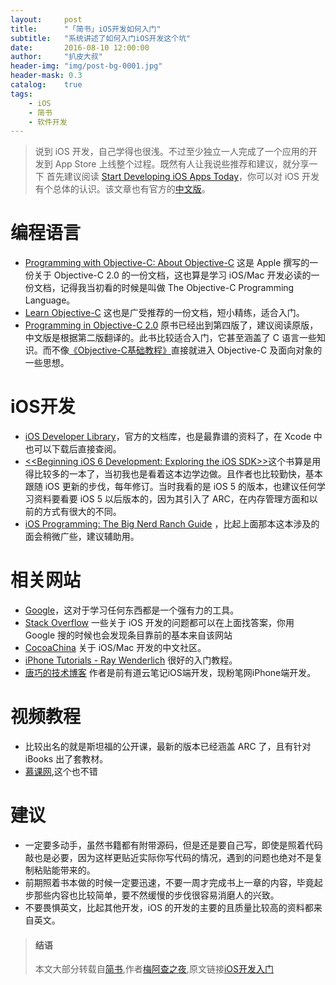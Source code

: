 ```yaml
---
layout:     post
title:      "「简书」iOS开发如何入门"
subtitle:   "系统讲述了如何入门iOS开发这个坑"
date:       2016-08-10 12:00:00
author:     "扒皮大叔"
header-img: "img/post-bg-0001.jpg"
header-mask: 0.3
catalog:    true
tags:
    - iOS
    - 简书
    - 软件开发
---
```


> 说到 iOS 开发，自己学得也很浅。不过至少独立一人完成了一个应用的开发到 App Store 上线整个过程。既然有人让我说些推荐和建议，就分享一下
> 首先建议阅读 [Start Developing iOS Apps Today](https://developer.apple.com/library/ios/#referencelibrary/GettingStarted/RoadMapiOS/index.html)，你可以对 iOS 开发有个总体的认识。该文章也有官方的[中文版](https://developer.apple.com/library/ios/#referencelibrary/GettingStarted/RoadMapiOSCh/index.html#//apple_ref/doc/uid/TP40012668)。

# 编程语言
+ [Programming with Objective-C: About Objective-C](http://developer.apple.com/library/ios/#documentation/cocoa/conceptual/ProgrammingWithObjectiveC/Introduction/Introduction.html) 这是 Apple 撰写的一份关于 Objective-C 2.0 的一份文档，这也算是学习 iOS/Mac 开发必读的一份文档，记得我当初看的时候是叫做 The Objective-C Programming Language。
+ [Learn Objective-C](http://cocoadevcentral.com/d/learn_objectivec/) 这也是广受推荐的一份文档，短小精练，适合入门。
+ [Programming in Objective-C 2.0](http://www.amazon.com/Programming-Objective-C-Edition-Developers-Library/dp/0321811909) 原书已经出到第四版了，建议阅读原版，中文版是根据第二版翻译的。此书比较适合入门，它甚至涵盖了 C 语言一些知识。而不像[《Objective-C基础教程》](http://book.douban.com/subject/3864073/)直接就进入 Objective-C 及面向对象的一些思想。

# iOS开发
+ [iOS Developer Library](https://developer.apple.com/library/ios/navigation/)，官方的文档库，也是最靠谱的资料了，在 Xcode 中也可以下载后直接查阅。
+ [<<Beginning iOS 6 Development: Exploring the iOS SDK>>](http://www.amazon.com/Beginning-iOS-Development-Exploring-SDK/dp/1430245123)这个书算是用得比较多的一本了，当初我也是看着这本边学边做。且作者也比较勤快，基本跟随 iOS 更新的步伐，每年修订。当时我看的是 iOS 5 的版本，也建议任何学习资料要看要 iOS 5 以后版本的，因为其引入了 ARC，在内存管理方面和以前的方式有很大的不同。
+ [iOS Programming: The Big Nerd Ranch Guide](http://www.amazon.com/iOS-Programming-Ranch-Guide-Guides/dp/0321821521) ，比起上面那本这本涉及的面会稍微广些，建议辅助用。

# 相关网站
+ [Google](http://google.com/)，这对于学习任何东西都是一个强有力的工具。
+ [Stack Overflow](http://stackoverflow.com/) 一些关于 iOS 开发的问题都可以在上面找答案，你用 Google 搜的时候也会发现条目靠前的基本来自该网站
+ [CocoaChina](http://cocoachina.com/) 关于 iOS/Mac 开发的中文社区。
+ [iPhone Tutorials - Ray Wenderlich](http://www.raywenderlich.com/tutorials) 很好的入门教程。
+ [唐巧的技术博客](http://blog.devtang.com/) 作者是前有道云笔记iOS端开发，现粉笔网iPhone端开发。

# 视频教程
+ 比较出名的就是斯坦福的公开课，最新的版本已经涵盖 ARC 了，且有针对 iBooks 出了套教材。
+ [慕课网](http://www.imooc.com),这个也不错

# 建议
+ 一定要多动手，虽然书籍都有附带源码，但是还是要自己写，即使是照着代码敲也是必要，因为这样更贴近实际你写代码的情况，遇到的问题也绝对不是复制粘贴能带来的。
+ 前期照着书本做的时候一定要迅速，不要一周才完成书上一章的内容，毕竟起步那些内容也比较简单，要不然缓慢的步伐很容易消磨人的兴致。
+ 不要畏惧英文，比起其他开发，iOS 的开发的主要的且质量比较高的资料都来自英文。

> #### 结语
> 本文大部分转载自[简书](http://www.jianshu.com),作者[梅阿查之夜](http://www.jianshu.com/u/PZYavq),原文链接[iOS开发入门](http://www.jianshu.com/p/KSuDqb)


